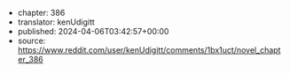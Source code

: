 - chapter: 386
- translator: kenUdigitt
- published: 2024-04-06T03:42:57+00:00
- source: https://www.reddit.com/user/kenUdigitt/comments/1bx1uct/novel_chapter_386
